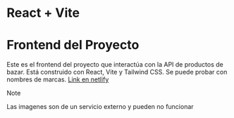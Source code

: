 # React + Vite

# Frontend del Proyecto

Este es el frontend del proyecto que interactúa con la API de productos de bazar. Está construido con React, Vite y Tailwind CSS.
Se puede probar con nombres de marcas.
[Link en netlify](https://main--baza-react.netlify.app)
>[!NOTE]
>Las imagenes son de un servicio externo y pueden no funcionar
